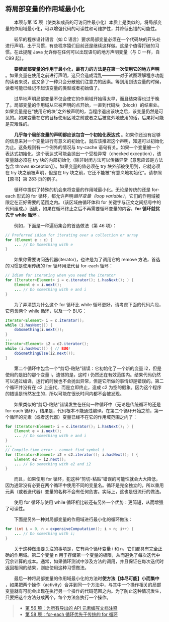 ## 将局部变量的作用域最小化

&emsp;&emsp;本项与第 15 项（使类和成员的可访问性最小化）本质上是类似的。将局部变量的作用域最小化，可以增强代码的可读性和可维护性，并降低出错的可能性。

&emsp;&emsp;较早的程序设计语言（如 C 语言）要求局部变量必须在一个代码块的开头处进行声明，出于习惯，有些程序猿们目前还是继续这样做。这是个值得打破的习惯。在此提醒 Java 允许你在任何可以出现语句的地方声明变量（与 C 一样，自 C99 起）。

&emsp;&emsp;**要使局部变量的作用于最小化，最有力的方法是在第一次使用它的地方声明** 。如果变量在使用之前进行声明，这只会造成混乱————对于试图理解程序功能的读者来说，这又多了一种只会分散他们注意力的因素。等到用到该变量的时候，读者可能已经记不起该变量的类型或者初始值了。

&emsp;&emsp;过早地声明局部变量不仅会使它的作用域开始得太早，而且结束得也过于晚了。局部变量的作用域从它被声明的点开始，一直到代码块（block）的结束处。如果变量是在“使用它的块”之外被声明的，当程序退出该块之后，该变量仍然是可见的。如果变量在它的目标使用区域之前或者之后被意外地使用的话，后果将可能是灾难性的。

&emsp;&emsp;**几乎每个局部变量的声明都应该包含一个初始化表达式** 。如果你还没有足够的信息来对一个变量进行有意义的初始化，就应该推迟这个声明，知道可以初始化为止。这条规则有一个例外的情况与 try-cache 语句有关。如果一个变量被一个表达式初始化，这个表达式可能会抛出一个受检异常（checked exception），该变量就必须在 try 块的内部初始化（除非封闭方法可以传播异常【意思应该是方法包含 throws exception】）。如果变量的值必须在 try 块外部被使用到，它就必须在 try 块之前被声明，但是在 try 块之前，它还不能被“有意义地初始化”。请参照【原书】第 283 页的例子。

&emsp;&emsp;循环中提供了特殊的机会来将变量的作用域最小化。无论是传统的还是 for-each 形式的 for 循环，都允许声明*循环变量（loop variable）*，它们的作用域被限定在正好需要的范围之内。（该区域由循环体和 for 关键字与正文之间括号中的代码组成。）因此，如果在循环终止之后不再需要循环变量的内容，**for 循环就优先于 while 循环** 。

&emsp;&emsp;例如，下面是一种遍历集合的首选做法（第 46 项）：

```java
// Preferred idiom for iterating over a collection or array
for (Element e : c) {
    ... // Do Something with e
}
```

&emsp;&emsp;如果你需要访问迭代器(iterator)，也许是为了调用它的 remove 方法，首选的习惯是使用传统的 for 循环用法代替 for-each 循环：

```java
// Idiom for iterating when you need the iterator
for (Iterator<Element> i = c.iterator(); i.hasNext(); ) {
    Element e = i.next();
    ... // Do something with e and i
}
```

&emsp;&emsp;为了弄清楚为什么这个 for 循环比 while 循环更好，请考虑下面的代码片段，它包含两个 while 循环，以及一个 BUG：

```java
Iterator<Element> i = c.iterator();
while (i.hasNext()) {
    doSomething(i.next());
}
...
Iterator<Element> i2 = c2.iterator();
while (i.hasNext()) { // BUG!
    doSomethingElse(i2.next());
}
```

&emsp;&emsp;第二个循环中包含一个“剪切-粘贴”错误：它初始化了一个新的变量 i2，但是使用的是旧的那个变量 i，遗憾的是，这时 i 仍然还在有效范围内。结果代码仍然可以通过编译，运行的时候也不会抛出异常，但是它所做的事情却是错误的。第二个循环并没有在 c2 上迭代，而是立即终止，造成 c2 为空的假象。因为这个程序的错误是悄然发生的，所以可能在很长时间内都不会被发现。

&emsp;&emsp;如果类似的“剪切-粘贴”错误发生在任何一种循环中（无论是传统循环的还是 for-each 循环），结果是，代码根本不能通过编译。在第二个循环开始之前，第一个循环的元素（或者迭代器）变量已经不在它的作用域范围之内了：

```java
for (Iterator<Element> i = c.iterator(); i.hasNext(); ) {
    Element e = i.next();
    ... // Do something with e and i
}
...
// Compile-time error - cannot find symbol i
for (Iterator<Element> i2 = c2.iterator(); i.hasNext(); ) {
    Element e2 = i2.next();
    ... // Do something with e2 and i2
}
```

&emsp;&emsp;而且，如果使用 for 循环，犯这种“剪切-粘贴”错误的可能性就会大大降低，因为通常没有必要在两个循环中使用不同的变量名。循环是完全独立的，所以重用元素（或者迭代器）变量的名称不会有任何危害。实际上，这也是很流行的做法。

&emsp;&emsp;使用 for 循环与使用 while 循环相比较还有另外一个优势：更简短，从而增强了可读性。

&emsp;&emsp;下面是另外一种对局部变量的作用域进行最小化的循环做法：

```java
for (int i = 0, n = expensiveComputation(); i < n; i++) {
    ... // Do something with i;
}
```

&emsp;&emsp;关于这种做法要关注的事项是，它有两个循环变量 i 和 n，它们都具有完全正确的作用域。第二个变量 n 用于存储第一个变量的极限，从而避免了每次迭代中冗余计算的成本。通常，如果循环测试中涉及方法的调用，并且保证在每次迭代时返回相同的结果，则应使用这种习惯做法。

&emsp;&emsp;最后一种将局部变量的作用域最小化的方法时**使方法【体尽可能】小而集中** ，如果把两个操作（activity）合并到同一个方法中，与其中一个操作相关的局部变量就有可能会出现在执行另一个操作的代码范围之内。为了防止这种情况发生，只要把这个方法分成两个，每个方法各执行一个操作。

> - [第 56 项：为所有导出的 API 元素编写文档注释](https://gitee.com/lin-mt/effective-java-third-edition/blob/master/第08章：方法/第56项：为所有导出的API元素编写文档注释.md)
> - [第 58 项：for-each 循环优先于传统的 for 循环](https://gitee.com/lin-mt/effective-java-third-edition/blob/master/第09章：通用编程/第58项：for-each循环优先于传统的for循环.md)
